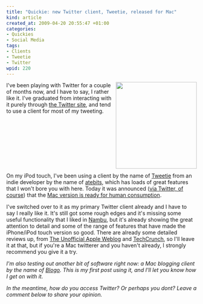 ```yaml
--- 
title: "Quickie: new Twitter client, Tweetie, released for Mac"
kind: article
created_at: 2009-04-20 20:55:47 +01:00
categories: 
- Quickies
- Social Media
tags: 
- Clients
- Tweetie
- Twitter
wpid: 220
---
```

<p style="clear:both"><a href="http://www.atebits.com/tweetie-mac/" class="image-link"><img src="http://allacademic.files.wordpress.com/2009/04/atebits-tweetie-for-mac-thumb.png" height="229" align="right" width="214" style="float:right;margin:0 0 10px 10px" /></a>I've been playing with Twitter for a couple of months now, and I have to say, I rather like it. I've graduated from interacting with it purely through <a href="http://twitter.com/">the Twitter site</a>, and tend to use a client for most of my tweeting.</p><p style="clear:both">On my iPod touch, I've been using a client by the name of <a href="http://www.atebits.com/tweetie-iphone/">Tweetie</a> from an indie developer by the name of <a href="http://www.atebits.com/">atebits</a>, which has loads of great features that I won't bore you with here. Today it was announced (<a href="http://twitter.com/atebits/status/1564541335">via Twitter, of course</a>) that the <a href="http://www.atebits.com/tweetie-mac/">Mac version is ready for human consumption</a>.</p><p style="clear:both">I've switched over to it as my primary Twitter client already and I have to say I really like it. It's still got some rough edges and it's missing some useful functionality that I liked in <a href="http://www.nambu.com/">Nambu</a>, but it's already showing the great attention to detail and some of the range of features that have made the iPhone/iPod touch version so good. There are already some detailed reviews up, from <a href="http://www.tuaw.com/2008/12/17/tweetie-twitter-client-with-oomph/">The Unofficial Apple Weblog</a> and <a href="http://www.techcrunch.com/2009/04/20/tweetie-for-mac-a-powerful-native-twitter-client-for-the-masses/">TechCrunch</a>, so I'll leave it at that, but if you're a Mac twitterer and you haven't already, I strongly recommend you give it a try.</p><p style="clear:both"><em>I'm also testing out another bit of software right now: a Mac blogging client by the name of <a href="http://www.drinkbrainjuice.com/blogo">Blogo</a>. This is my first post using it, and I'll let you know how I get on with it.<br /></em></p><p style="clear:both"><em>In the meantime, how do you access Twitter? Or perhaps you dont? Leave a comment below to share your opinion.</em></p><br class="final-break" />
